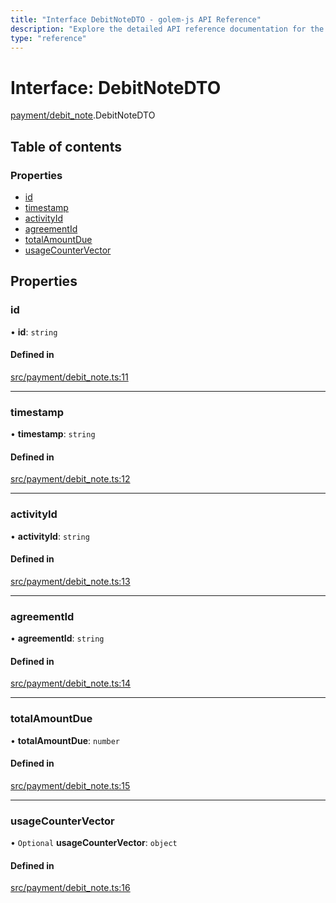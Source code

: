 ```yaml
---
title: "Interface DebitNoteDTO - golem-js API Reference"
description: "Explore the detailed API reference documentation for the Interface DebitNoteDTO within the golem-js SDK for the Golem Network."
type: "reference"
---
```

# Interface: DebitNoteDTO

[payment/debit_note](../modules/payment_debit_note).DebitNoteDTO

## Table of contents

### Properties

- [id](payment_debit_note.DebitNoteDTO#id)
- [timestamp](payment_debit_note.DebitNoteDTO#timestamp)
- [activityId](payment_debit_note.DebitNoteDTO#activityid)
- [agreementId](payment_debit_note.DebitNoteDTO#agreementid)
- [totalAmountDue](payment_debit_note.DebitNoteDTO#totalamountdue)
- [usageCounterVector](payment_debit_note.DebitNoteDTO#usagecountervector)

## Properties

### id

• **id**: `string`

#### Defined in

[src/payment/debit_note.ts:11](https://github.com/golemfactory/golem-js/blob/19d9abe/src/payment/debit_note.ts#L11)

___

### timestamp

• **timestamp**: `string`

#### Defined in

[src/payment/debit_note.ts:12](https://github.com/golemfactory/golem-js/blob/19d9abe/src/payment/debit_note.ts#L12)

___

### activityId

• **activityId**: `string`

#### Defined in

[src/payment/debit_note.ts:13](https://github.com/golemfactory/golem-js/blob/19d9abe/src/payment/debit_note.ts#L13)

___

### agreementId

• **agreementId**: `string`

#### Defined in

[src/payment/debit_note.ts:14](https://github.com/golemfactory/golem-js/blob/19d9abe/src/payment/debit_note.ts#L14)

___

### totalAmountDue

• **totalAmountDue**: `number`

#### Defined in

[src/payment/debit_note.ts:15](https://github.com/golemfactory/golem-js/blob/19d9abe/src/payment/debit_note.ts#L15)

___

### usageCounterVector

• `Optional` **usageCounterVector**: `object`

#### Defined in

[src/payment/debit_note.ts:16](https://github.com/golemfactory/golem-js/blob/19d9abe/src/payment/debit_note.ts#L16)

